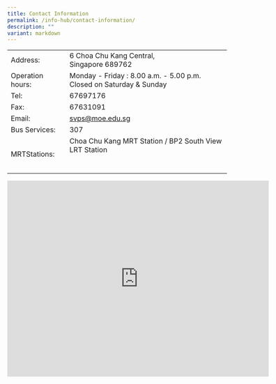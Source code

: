 ```yaml
---
title: Contact Information
permalink: /info-hub/contact-information/
description: ""
variant: markdown
---
```

<table>
<tbody>
<tr>     
<td>Address:
</td>
<td>6 Choa Chu Kang Central,<br>Singapore 689762
</td>
</tr>
<tr>    
<td>Operation hours:
</td>  
<td>Monday - Friday : 8.00 a.m. - 5.00 p.m.<br>
            Closed on Saturday &amp; Sunday
	</td>
</tr>
<tr>
<td>Tel:
</td>
<td>67697176
</td>
</tr>
<tr>
<td>Fax:
</td> 
<td>67631091
</td>
</tr><tr>
<td>Email:
</td>
<td><a href="mailto:svps@moe.edu.sg">
          svps@moe.edu.sg
</a></td>  
</tr>  
<tr>     
<td>Bus Services:
</td>   
<td>307
</td>
</tr>
<tr> 
<td>MRTStations:
</td>    
<td>Choa Chu Kang MRT Station / BP2 South View LRT Station
        <br>
        <br>
        <br>
</td>
</tr>
</tbody>
</table>
<iframe allowfullscreen="" style="border:0" frameborder="0" height="450" width="600" src="https://www.google.com/maps/embed?pb=!1m18!1m12!1m3!1d1994.3294046158096!2d103.74599711282362!3d1.3813669018695591!2m3!1f0!2f0!3f0!3m2!1i1024!2i768!4f13.1!3m3!1m2!1s0x31da11c18f5d9df1%3A0xb3b685f587791a28!2sSouth+View+Primary+School!5e0!3m2!1sen!2ssg!4v1514899797655"></iframe>